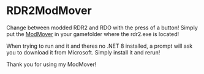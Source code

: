 # RDR2ModMover
Change between modded RDR2 and RDO with the press of a button!
Simply put the [ModMover](https://github.com/SacorZ/RDR2ModMover/blob/master/RDR2ModMover.exe) in your gamefolder where the rdr2.exe is located!


When trying to run and it and theres no .NET 8 installed, a prompt will ask you to download it from Microsoft. 
Simply install it and rerun!



Thank you for using my ModMover!
